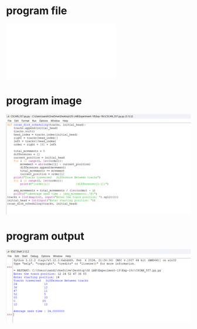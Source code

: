 # program file 
![program file](CSCAN_557.py) 

# program image
![program image](CSCAN_557.png) 

# program output
![program output](CSACN_output_557.png)
